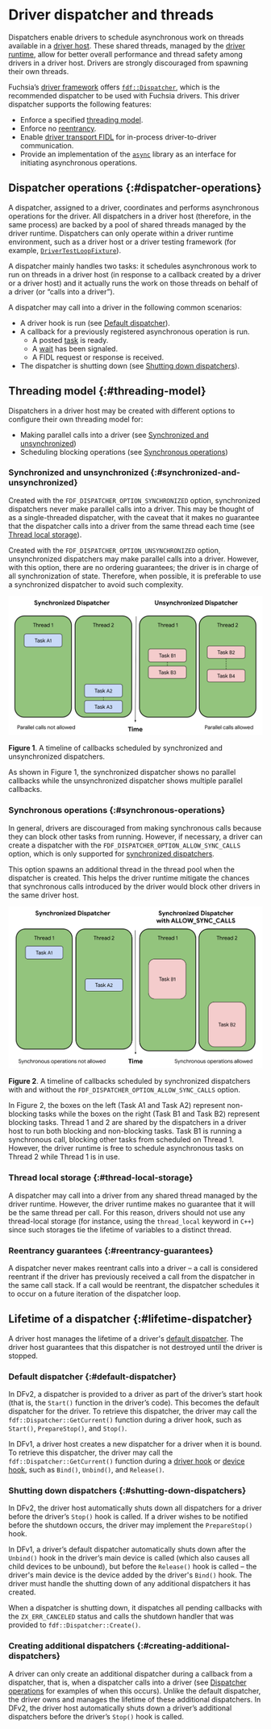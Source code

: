 # Driver dispatcher and threads

Dispatchers enable drivers to schedule asynchronous work on threads available
in a [driver host][driver-host]. These shared threads, managed by the
[driver runtime][driver-runtime], allow for better overall performance and
thread safety among drivers in a driver host. Drivers are strongly discouraged
from spawning their own threads.

Fuchsia’s [driver framework][driver-framework] offers
[`fdf::Dispatcher`][fdf-dispatcher], which is the recommended dispatcher to be
used with Fuchsia drivers. This driver dispatcher supports the following
features:

- Enforce a specified [threading model](#threading-model).
- Enforce no [reentrancy](#reentrancy-guarantees).
- Enable [driver transport FIDL][driver-transport] for in-process
  driver-to-driver communication.
- Provide an implementation of the [`async`][async-lib] library as an interface
  for initiating asynchronous operations.

## Dispatcher operations {:#dispatcher-operations}

A dispatcher, assigned to a driver, coordinates and performs asynchronous
operations for the driver. All dispatchers in a driver host (therefore, in the
same process) are backed by a pool of shared threads managed by the
driver runtime. Dispatchers can only operate within a driver runtime environment,
such as a driver host or a driver testing framework (for example,
[`DriverTestLoopFixture`][driver-test-loop-fixture]).

A dispatcher mainly handles two tasks: it schedules asynchronous work to run on
threads in a driver host (in response to a callback created by a driver or a
driver host) and it actually runs the work on those threads on behalf of
a driver (or “calls into a driver”).

A dispatcher may call into a driver in the following common scenarios:

- A driver hook is run (see [Default dispatcher](#default-dispatcher)).
- A callback for a previously registered asynchronous operation is run.
  - A posted [task][async-cpp-task] is ready.
  - A [wait][async-cpp-wait] has been signaled.
  - A FIDL request or response is received.
- The dispatcher is shutting down
  (see [Shutting down dispatchers](#shutting-down-dispatchers)).

## Threading model {:#threading-model}

Dispatchers in a driver host may be created with different options to configure
their own threading model for:

- Making parallel calls into a driver
  (see [Synchronized and unsynchronized](#synchronized-and-unsynchronized))
- Scheduling blocking operations
  (see [Synchronous operations](#synchronous-operations))

### Synchronized and unsynchronized {:#synchronized-and-unsynchronized}

Created with the `FDF_DISPATCHER_OPTION_SYNCHRONIZED` option, synchronized
dispatchers never make parallel calls into a driver. This may be thought of as a
single-threaded dispatcher, with the caveat that it makes no guarantee that the
dispatcher calls into a driver from the same thread each time
(see [Thread local storage](#thread-local-storage)).

Created with the `FDF_DISPATCHER_OPTION_UNSYNCHRONIZED` option, unsynchronized
dispatchers may make parallel calls into a driver. However, with this option,
there are no ordering guarantees; the driver is in charge of all synchronization
of state. Therefore, when possible, it is preferable to use a synchronized
dispatcher to avoid such complexity.

![Threading model](images/diagram-driver-dispatcher-01.svg "Diagram comparing callbacks scheduled by synchronized and unsynchronized dispatchers")

<!--
Diagram source: https://docs.google.com/drawings/d/1WjTg6I-sk-ByDnrDlCq4Nv4uYzVIPpKsSI444QqFK04/edit?usp=sharing&resourcekey=0-bX0UaNyWTzqSqE7XKWfVgA
-->

**Figure 1**. A timeline of callbacks scheduled by synchronized and
unsynchronized dispatchers.

As shown in Figure 1, the synchronized dispatcher shows no parallel callbacks
while the unsynchronized dispatcher shows multiple parallel callbacks.

### Synchronous operations {:#synchronous-operations}

In general, drivers are discouraged from making synchronous calls because
they can block other tasks from running. However, if necessary, a driver
can create a dispatcher with the `FDF_DISPATCHER_OPTION_ALLOW_SYNC_CALLS`
option, which is only supported for
[synchronized dispatchers](#synchronized-and-unsynchronized).

This option spawns an additional thread in the thread pool when the dispatcher
is created. This helps the driver runtime mitigate the chances that synchronous
calls introduced by the driver would block other drivers in the same driver
host.

![Blocking tasks](images/diagram-driver-dispatcher-02.svg "Diagram comparing blocking and non-blocking tasks")

**Figure 2**. A timeline of callbacks scheduled by synchronized dispatchers with
and without the `FDF_DISPATCHER_OPTION_ALLOW_SYNC_CALLS` option.

<!--
Diagram source: https://docs.google.com/drawings/d/1fsB-vqWmZH3bEws9BqbzFvlsTVK1nswp800xziZ4-dE/edit?usp=sharing&resourcekey=0-ZbRByhe4aSIDK6iIsNueFA
-->

In Figure 2, the boxes on the left (Task A1 and Task A2) represent non-blocking
tasks while the boxes on the right (Task B1 and Task B2) represent blocking
tasks. Thread 1 and 2 are shared by the dispatchers in a driver host to run both
blocking and non-blocking tasks. Task B1 is running a synchronous call, blocking
other tasks from scheduled on Thread 1. However, the driver runtime is free to
schedule asynchronous tasks on Thread 2 while Thread 1 is in use.

### Thread local storage {:#thread-local-storage}

A dispatcher may call into a driver from any shared thread managed by the driver
runtime. However, the driver runtime makes no guarantee that it will be the same
thread per call. For this reason, drivers should not use any thread-local
storage (for instance, using the `thread_local` keyword in `C++`) since such
storages tie the lifetime of variables to a distinct thread.

### Reentrancy guarantees {:#reentrancy-guarantees}

A dispatcher never makes reentrant calls into a driver – a call is considered
reentrant if the driver has previously received a call from the dispatcher in
the same call stack. If a call would be reentrant, the dispatcher schedules it
to occur on a future iteration of the dispatcher loop.

## Lifetime of a dispatcher {:#lifetime-dispatcher}

A driver host manages the lifetime of a driver's
[default dispatcher](#default-dispatcher). The driver host guarantees that this
dispatcher is not destroyed until the driver is stopped.

### Default dispatcher {:#default-dispatcher}

In DFv2, a dispatcher is provided to a driver as part of the driver’s start hook
(that is, the `Start()` function in the driver’s code). This becomes the default
dispatcher for the driver. To retrieve this dispatcher, the driver may call the
`fdf::Dispatcher::GetCurrent()` function during a driver hook, such as
`Start()`, `PrepareStop()`, and `Stop()`.

In DFv1, a driver host creates a new dispatcher for a driver when it is bound.
To retrieve this dispatcher, the driver may call the
`fdf::Dispatcher::GetCurrent()` function during a [driver hook][driver-hook] or
[device hook][device-hook], such as `Bind()`, `Unbind()`, and `Release()`.

### Shutting down dispatchers {:#shutting-down-dispatchers}

In DFv2, the driver host automatically shuts down all dispatchers for a driver
before the driver’s `Stop()` hook is called. If a driver wishes to be notified
before the shutdown occurs, the driver may implement the `PrepareStop()` hook.

In DFv1, a driver’s default dispatcher automatically shuts down after the
`Unbind()` hook in the driver’s main device is called (which also causes all
child devices to be unbound), but before the `Release()` hook is called – the
driver's main device is the device added by the driver's `Bind()` hook. The
driver must handle the shutting down of any additional dispatchers it has created.

When a dispatcher is shutting down, it dispatches all pending callbacks with the
`ZX_ERR_CANCELED` status and calls the shutdown handler that was provided to
`fdf::Dispatcher::Create()`.

### Creating additional dispatchers {:#creating-additional-dispatchers}

A driver can only create an additional dispatcher during a callback from a
dispatcher, that is, when a dispatcher calls into a driver (see
[Dispatcher operations](#dispatcher-operations) for examples of when this occurs).
Unlike the default dispatcher, the driver owns and manages the lifetime of these
additional dispatchers. In DFv2, the driver host automatically shuts down a
driver’s additional dispatchers before the driver’s `Stop()` hook is called.

<!-- Reference links -->

[driver-host]: /docs/concepts/drivers/driver_framework.md#driver_host
[driver-framework]: /docs/concepts/drivers/driver_framework.md
[fdf-dispatcher]: https://cs.opensource.google/fuchsia/fuchsia/+/main:sdk/lib/driver/runtime/include/lib/fdf/cpp/dispatcher.h
[driver-transport]: /docs/development/languages/fidl/tutorials/cpp/topics/driver-transport
[async-lib]: https://cs.opensource.google/fuchsia/fuchsia/+/main:/zircon/system/ulib/async/README.md
[driver-runtime]: /docs/concepts/drivers/driver_framework.md#driver_runtime
[driver-test-loop-fixture]: https://cs.opensource.google/fuchsia/fuchsia/+/main:sdk/lib/driver/runtime/testing/loop_fixture/test_loop_fixture.h
[async-cpp-task]: http://cs/fuchsia/zircon/system/ulib/async/include/lib/async/cpp/task.h
[async-cpp-wait]: http://cs/fuchsia/zircon/system/ulib/async/include/lib/async/cpp/wait.h
[driver-hook]: http://cs/fuchsia/src/lib/ddk/include/lib/ddk/driver.h
[device-hook]: http://cs/fuchsia/src/lib/ddk/include/lib/ddk/device.h
